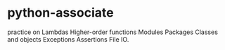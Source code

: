 # python-associate
practice on Lambdas Higher-order functions Modules Packages Classes and objects Exceptions Assertions File IO.
